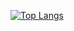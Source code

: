 [![Top Langs](https://github-readme-stats.vercel.app/api/top-langs/?username=mkeremcansev&layout=compact)](https://github.com/anuraghazra/github-readme-stats)
